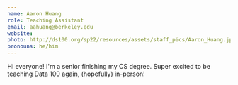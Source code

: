 ```yaml
---
name: Aaron Huang
role: Teaching Assistant
email: aahuang@berkeley.edu
website: 
photo: http://ds100.org/sp22/resources/assets/staff_pics/Aaron_Huang.jpg
pronouns: he/him
---
```

Hi everyone! I'm a senior finishing my CS degree. Super excited to be teaching Data 100 again, (hopefully) in-person!
